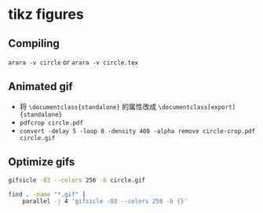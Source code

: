 # tikz figures

## Compiling

`arara -v circle` or `arara -v circle.tex`

## Animated gif

* 将 `\documentclass{standalone}` 的属性改成 `\documentclass[export]{standalone}`
* `pdfcrop circle.pdf`
* `convert -delay 5 -loop 0 -density 400 -alpha remove circle-crop.pdf circle.gif`

## Optimize gifs

```bash
gifsicle -O3 --colors 256 -b circle.gif

find . -name "*.gif" |
    parallel -j 4 'gifsicle -O3 --colors 256 -b {}'

```
